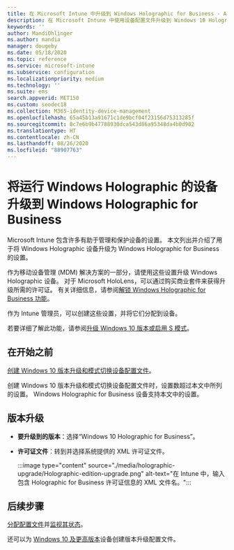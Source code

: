 ```yaml
---
title: 在 Microsoft Intune 中升级到 Windows Holographic for Business - Azure | Microsoft Docs
description: 在 Microsoft Intune 中使用设备配置文件升级到 Windows 10 Holographic for Business。
keywords: ''
author: MandiOhlinger
ms.author: mandia
manager: dougeby
ms.date: 05/18/2020
ms.topic: reference
ms.service: microsoft-intune
ms.subservice: configuration
ms.localizationpriority: medium
ms.technology: ''
ms.suite: ems
search.appverid: MET150
ms.custom: seodec18
ms.collection: M365-identity-device-management
ms.openlocfilehash: 65a45b13a91671c1de9bcf04f23156d75313285f
ms.sourcegitcommit: 0c7e6b9b47788930dca543d86a95348da4b0d902
ms.translationtype: HT
ms.contentlocale: zh-CN
ms.lasthandoff: 08/26/2020
ms.locfileid: "88907763"
---
```

# <a name="upgrade-devices-running-windows-holographic-to-windows-holographic-for-business"></a>将运行 Windows Holographic 的设备升级到 Windows Holographic for Business

Microsoft Intune 包含许多有助于管理和保护设备的设置。 本文列出并介绍了用于将 Windows Holographic 设备升级为 Windows Holographic for Business 的设置。

作为移动设备管理 (MDM) 解决方案的一部分，请使用这些设置升级 Windows Holographic 设备。 对于 Microsoft HoloLens，可以通过购买商业套件来获得升级所需的许可证。 有关详细信息，请参阅[解锁 Windows Holographic for Business 功能](/hololens/hololens1-upgrade-enterprise)。

作为 Intune 管理员，可以创建这些设置，并将它们分配到设备。

若要详细了解此功能，请参阅[升级 Windows 10 版本或启用 S 模式](edition-upgrade-configure-windows-10.md)。

## <a name="before-you-begin"></a>在开始之前

[创建 Windows 10 版本升级和模式切换设备配置文件](edition-upgrade-configure-windows-10.md#create-the-profile)。

创建 Windows 10 版本升级和模式切换设备配置文件时，设置数超过本文中所列的设置。 Windows Holographic for Business 设备支持本文中的设置。

## <a name="edition-upgrade"></a>版本升级

- **要升级到的版本**：选择“Windows 10 Holographic for Business”。
- **许可证文件**：转到并选择系统提供的 XML 许可证文件。

  :::image type="content" source="./media/holographic-upgrade/Holographic-edition-upgrade.png" alt-text="在 Intune 中，输入包含 Holographic for Business 许可证信息的 XML 文件名。":::

## <a name="next-steps"></a>后续步骤

[分配配置文件](device-profile-assign.md)并[监视其状态](device-profile-monitor.md)。

还可以为 [Windows 10 及更高版本](edition-upgrade-windows-settings.md)设备创建版本升级配置文件。